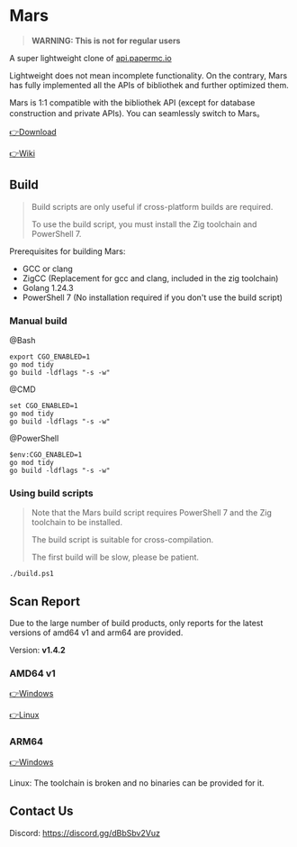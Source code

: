 # Mars
> **WARNING: This is not for regular users**

A super lightweight clone of [api.papermc.io](https://api.papermc.io)

Lightweight does not mean incomplete functionality. On the contrary, Mars has fully implemented all the APIs of bibliothek and further optimized them.

Mars is 1:1 compatible with the bibliothek API (except for database construction and private APIs). You can seamlessly switch to Mars。

[👉Download](https://github.com/LevelTranic/Mars/releases)

[👉Wiki](https://github.com/LevelTranic/Mars/wiki)

## Build
> Build scripts are only useful if cross-platform builds are required.
> 
> To use the build script, you must install the Zig toolchain and PowerShell 7.

Prerequisites for building Mars:
- GCC or clang
- ZigCC (Replacement for gcc and clang, included in the zig toolchain)
- Golang 1.24.3
- PowerShell 7 (No installation required if you don't use the build script)

### Manual build

@Bash
```shell
export CGO_ENABLED=1
go mod tidy
go build -ldflags "-s -w"
```

@CMD
```shell
set CGO_ENABLED=1
go mod tidy
go build -ldflags "-s -w"
```

@PowerShell
```shell
$env:CGO_ENABLED=1
go mod tidy
go build -ldflags "-s -w"
```

### Using build scripts
> Note that the Mars build script requires PowerShell 7 and the Zig toolchain to be installed.
>
> The build script is suitable for cross-compilation.
> 
> The first build will be slow, please be patient.

```shell
./build.ps1
```

## Scan Report
Due to the large number of build products, only reports for the latest versions of amd64 v1 and arm64 are provided.

Version: **v1.4.2**

### AMD64 v1
[👉Windows](https://www.virustotal.com/gui/file/f9ad403aa47a34980865071e60b3dedc46d2933e6dc3bbcc7542fd3d538d48fc?nocache=1)

[👉Linux](https://www.virustotal.com/gui/file/f357959079062db021e2aca8fe158ede0a7e044762df4eabc96132247b94b690?nocache=1)

### ARM64
[👉Windows](https://www.virustotal.com/gui/file/58de988bb1ee771eb39f9e5cc6a64fdd5e40e0659c54eb7e5762a74e07aefa61?nocache=1)

Linux: The toolchain is broken and no binaries can be provided for it.

## Contact Us

Discord: https://discord.gg/dBbSbv2Vuz
